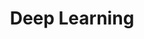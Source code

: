 ---
title: "Deep Learning"
layout: category
permalink: /categories/Deep_Learning/
author_profile: true
taxonomy: Deep_Learning
sidebar:
  nav: "categories"
---